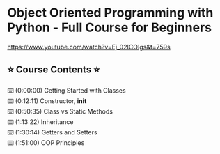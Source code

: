 # Object Oriented Programming with Python - Full Course for Beginners

https://www.youtube.com/watch?v=Ej_02ICOIgs&t=759s
## ⭐️ Course Contents ⭐️
⌨️ (0:00:00) Getting Started with Classes<br />
⌨️ (0:12:11) Constructor, __init__<br />
⌨️ (0:50:35) Class vs Static Methods<br />
⌨️ (1:13:22) Inheritance<br />
⌨️ (1:30:14) Getters and Setters<br />
⌨️ (1:51:00) OOP Principles<br />
